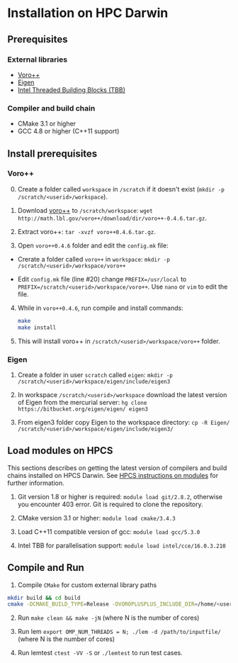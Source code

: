 # Installation on HPC Darwin
## Prerequisites
### External libraries
* [Voro++](http://math.lbl.gov/voro++/)
* [Eigen](http://eigen.tuxfamily.org/)
* [Intel Threaded Building Blocks (TBB)](https://www.threadingbuildingblocks.org/)

### Compiler and build chain
* CMake 3.1 or higher
* GCC 4.8 or higher (C++11 support)

## Install prerequisites
### Voro++
0. Create a folder called `workspace` in `/scratch` if it doesn't exist (`mkdir -p /scratch/<userid>/workspace`).

1. Download [voro++](http://math.lbl.gov/voro++/download/) to `/scratch/workspace`: `wget http://math.lbl.gov/voro++/download/dir/voro++-0.4.6.tar.gz`.

2. Extract voro++: `tar -xvzf voro++0.4.6.tar.gz`.

3. Open `voro++0.4.6` folder and edit the `config.mk` file:

* Crerate a folder called `voro++` in `workspace`: `mkdir -p /scratch/<userid>/workspace/voro++`

* Edit `config.mk` file (line #20) change `PREFIX=/usr/local` to `PREFIX=/scratch/<userid>/workspace/voro++`. Use `nano` or `vim` to edit the file.

4. While in `voro++0.4.6`, run compile and install commands:

    ```bash
    make
    make install
    ```
5. This will install voro++ in `/scratch/<userid>/workspace/voro++` folder.


### Eigen
1. Create a folder in user `scratch` called `eigen`: `mkdir -p /scratch/<userid>/workspace/eigen/include/eigen3`

2. In workspace `/scratch/<userid>/workspace` download the latest version of Eigen from the mercurial server: `hg clone https://bitbucket.org/eigen/eigen/ eigen3`
 
3. From eigen3 folder copy Eigen to the workspace directory: `cp -R Eigen/ /scratch/<userid>/workspace/eigen/include/eigen3/`


## Load modules on HPCS

This sections describes on getting the latest version of compilers and build chains installed on HPCS Darwin. See [HPCS instructions on modules](http://www.hpc.cam.ac.uk/using-clusters/quick-start#section-3) for further information.

1. Git version 1.8 or higher is required: `module load git/2.8.2`, otherwise you encounter 403 error. Git is required to clone the repository. 

2. CMake version 3.1 or higher: `module load cmake/3.4.3`

3. Load C++11 compatible version of gcc: `module load gcc/5.3.0`

4. Intel TBB for parallelisation support: `module load intel/cce/16.0.3.210`



## Compile and Run

1. Compile `CMake` for custom external library paths

```bash
mkdir build && cd build
cmake -DCMAKE_BUILD_TYPE=Release -DVOROPLUSPLUS_INCLUDE_DIR=/home/<userid>/scratch/workspace/voro++/include/voro++/ -DVOROPLUSPLUS_LIBRARIES=/home/<userid>/scratch/workspace/voro++/lib/libvoro++.so -DEIGEN3_HEADER_PATH=/home/<userid>/scratch/workspace/eigen/include/eigen3/ ..
```

2. Run `make clean && make -jN` (where N is the number of cores)

3. Run lem `export OMP_NUM_THREADS = N; ./lem -d /path/to/inputfile/` (where N is the number of cores)

4. Run lemtest `ctest -VV -S` or `./lemtest` to run test cases.
